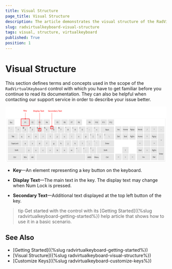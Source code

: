 ```yaml
---
title: Visual Structure
page_title: Visual Structure
description: The article demonstrates the visual structure of the RadVirtualKeyboard component.
slug: radvirtualkeyboard-visual-structure
tags: visual, structure, virtualkeyboard
published: True
position: 1
---
```


# Visual Structure

This section defines terms and concepts used in the scope of the `RadVirtualKeyboard` control with which you have to get familiar before you continue to read its documentation. They can also be helpful when contacting our support service in order to describe your issue better.

![WPF RadVirtualKeyboard Visual Structure](images/radvirtualkeyboard-visual-structure-0.png)

* __Key__&mdash;An element representing a key button on the keyboard.

* __Display Text__&mdash;The main text in the key. The display text may change when Num Lock is pressed.

* __Secondary Text__&mdash;Additional text displayed at the top left button of the key.

>tip Get started with the control with its [Getting Started]({%slug radvirtualkeyboard-getting-started%}) help article that shows how to use it in a basic scenario.

## See Also  
* [Getting Started]({%slug radvirtualkeyboard-getting-started%})
* [Visual Structure]({%slug radvirtualkeyboard-visual-structure%})
* [Customize Keys]({%slug radvirtualkeyboard-customize-keys%})
